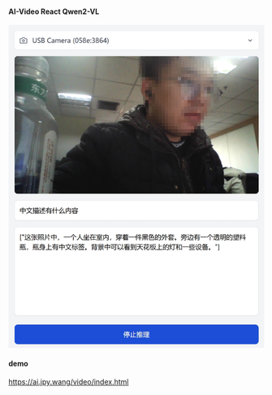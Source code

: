 #### AI-Video React Qwen2-VL
![Image text](./images/1.png)
#### demo
https://ai.jpy.wang/video/index.html

